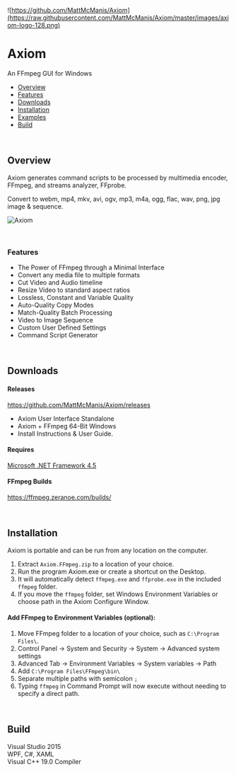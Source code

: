 ![https://github.com/MattMcManis/Axiom](https://raw.githubusercontent.com/MattMcManis/Axiom/master/images/axiom-logo-128.png)

# Axiom
An FFmpeg GUI for Windows

* [Overview](#overview)
* [Features](#features)
* [Downloads](#downloads)
* [Installation](#installation)
* [Examples](https://github.com/MattMcManis/Axiom/wiki/Examples)
* [Build](#build)

&nbsp;

## Overview
Axiom generates command scripts to be processed by multimedia encoder, FFmpeg, and streams analyzer, FFprobe.

Convert to webm, mp4, mkv, avi, ogv, mp3, m4a, ogg, flac, wav, png, jpg image & sequence.

![Axiom](https://raw.githubusercontent.com/MattMcManis/Axiom/master/images/axiom.png)  

&nbsp;

### Features
* The Power of FFmpeg through a Minimal Interface
* Convert any media file to multiple formats
* Cut Video and Audio timeline
* Resize Video to standard aspect ratios
* Lossless, Constant and Variable Quality
* Auto-Quality Copy Modes
* Match-Quality Batch Processing
* Video to Image Sequence
* Custom User Defined Settings
* Command Script Generator

&nbsp;

## Downloads
#### Releases
https://github.com/MattMcManis/Axiom/releases

* Axiom User Interface Standalone
* Axiom + FFmpeg 64-Bit Windows
* Install Instructions & User Guide.

#### Requires
[Microsoft .NET Framework 4.5](https://www.microsoft.com/en-us/download/details.aspx?id=30653)

#### FFmpeg Builds
https://ffmpeg.zeranoe.com/builds/

&nbsp;

## Installation
Axiom is portable and can be run from any location on the computer.

1. Extract `Axiom.FFmpeg.zip` to a location of your choice.
2. Run the program Axiom.exe or create a shortcut on the Desktop.
3. It will automatically detect `ffmpeg.exe` and `ffprobe.exe` in the included `ffmpeg` folder.
4. If you move the `ffmpeg` folder, set Windows Environment Variables or choose path in the Axiom Configure Window.

#### Add FFmpeg to Environment Variables (optional):

1. Move FFmpeg folder to a location of your choice, such as `C:\Program Files\`.
2. Control Panel → System and Security → System → Advanced system settings
3. Advanced Tab → Environment Variables → System variables → Path
4. Add `C:\Program Files\FFmpeg\bin\`
5. Separate multiple paths with semicolon `;`
6. Typing `ffmpeg` in Command Prompt will now execute without needing to specify a direct path.

&nbsp;

## Build
Visual Studio 2015
<br />
WPF, C#, XAML
<br />
Visual C++ 19.0 Compiler
